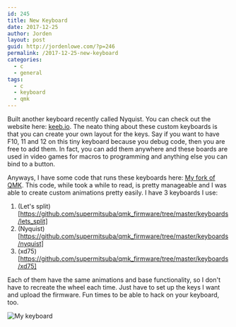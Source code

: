 ```yaml
---
id: 245
title: New Keyboard
date: 2017-12-25
author: Jorden
layout: post
guid: http://jordenlowe.com/?p=246
permalink: /2017-12-25-new-keyboard
categories:
  - c
  - general
tags:
  - c
  - keyboard
  - qmk
---
```

Built another keyboard recently called Nyquist.  You can check out the website here: [keeb.io](https://keeb.io/collections/split-keyboard-parts/products/nyquist-keyboard?variant=48309345990).  The neato thing about these custom keyboards is that you can create your own layout for the keys.  Say if you want to have F10, 11 and 12 on this tiny keyboard because you debug code, then you are free to add them.  In fact, you can add them anywhere and these boards are used in video games for macros to programming and anything else you can bind to a button.

Anyways, I have some code that runs these keyboards here: [My fork of QMK](https://github.com/supermitsuba/qmk_firmware).  This code, while took a while to read, is pretty manageable and I was able to create custom animations pretty easily.  I have 3 keyboards I use:

1. (Let's split)[https://github.com/supermitsuba/qmk_firmware/tree/master/keyboards/lets_split]
2. (Nyquist)[https://github.com/supermitsuba/qmk_firmware/tree/master/keyboards/nyquist]
3. (xd75)[https://github.com/supermitsuba/qmk_firmware/tree/master/keyboards/xd75]

Each of them have the same animations and base functionality, so I don't have to recreate the wheel each time.  Just have to set up the keys I want and upload the firmware.  Fun times to be able to hack on your keyboard, too.

![My keyboard](/wp-content/uploads/2017/IMG_0239.png)